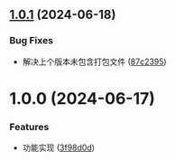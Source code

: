 ## [1.0.1](https://github.com/pansyjs/lnglat-transform/compare/v1.0.0...v1.0.1) (2024-06-18)


### Bug Fixes

* 解决上个版本未包含打包文件 ([87c2395](https://github.com/pansyjs/lnglat-transform/commit/87c239513725dadb40eede339994f2c831dcba68))

# 1.0.0 (2024-06-17)


### Features

* 功能实现 ([3f98d0d](https://github.com/pansyjs/lnglat-transform/commit/3f98d0db16a5dd77280e1974160182f1f4130867))
